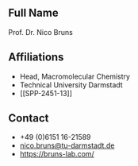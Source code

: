 ## Full Name
Prof. Dr. Nico Bruns

## Affiliations
- Head, Macromolecular Chemistry
- Technical University Darmstadt
- [[SPP-2451-13]]
## Contact
- +49 (0)6151 16-21589
- nico.bruns@tu-darmstadt.de
- https://bruns-lab.com/
